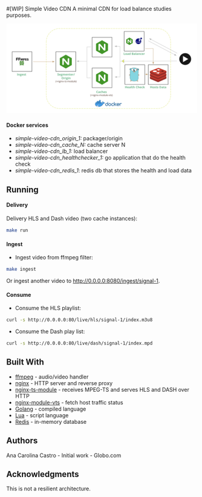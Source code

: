 #[WIP] Simple Video CDN
A minimal CDN for load balance studies purposes.

![Architecture](/images/architecture.png)


#### Docker services

- *simple-video-cdn_origin_1:* packager/origin
- *simple-video-cdn_cache_N:* cache server N
- *simple-video-cdn_lb_1:* load balancer
- *simple-video-cdn_healthchecker_1:* go application that do the health check
- *simple-video-cdn_redis_1*: redis db that stores the health and load data


## Running

#### Delivery
Delivery HLS and Dash video (two cache instances):
```bash
make run
```


#### Ingest
- Ingest video from ffmpeg filter:
```bash
make ingest
```

Or ingest another video to http://0.0.0.0:8080/ingest/signal-1.

#### Consume
- Consume the HLS playlist:
```bash
curl -s http://0.0.0.0:80/live/hls/signal-1/index.m3u8
```
- Consume the Dash play list:
```bash
curl -s http://0.0.0.0:80/live/dash/signal-1/index.mpd
```

## Built With
- [ffmpeg](https://github.com/FFmpeg/FFmpeg) - audio/video handler
- [nginx](https://github.com/nginx/nginx) - HTTP server and reverse proxy
- [nginx-ts-module](https://github.com/arut/nginx-ts-module) - receives MPEG-TS and serves HLS and DASH over HTTP
- [nginx-module-vts](https://github.com/vozlt/nginx-module-vts) - fetch host traffic status
- [Golang](https://golang.org/) - compiled language
- [Lua](https://www.lua.org/) - script language
- [Redis](https://redis.io/) - in-memory database

## Authors
Ana Carolina Castro - Initial work - Globo.com

## Acknowledgments
This is not a resilient architecture.
